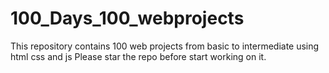 # 100_Days_100_webprojects
This repository contains 100 web projects from basic to intermediate using html css and js Please star the repo before start working on it.
